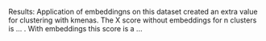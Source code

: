Results:
    Application of embeddingns on this dataset created an extra value for clustering with kmenas. The X score without embeddings for n clusters is ... . With embeddings this score is a ...